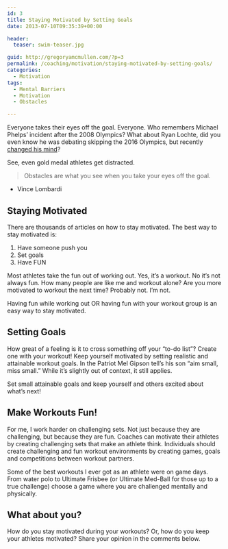 ```yaml
---
id: 3
title: Staying Motivated by Setting Goals
date: 2013-07-10T09:35:39+00:00

header:
  teaser: swim-teaser.jpg

guid: http://gregoryamcmullen.com/?p=3
permalink: /coaching/motivation/staying-motivated-by-setting-goals/
categories:
  - Motivation
tags:
  - Mental Barriers
  - Motivation
  - Obstacles

---
```

Everyone takes their eyes off the goal. Everyone. Who remembers Michael Phelps&#8217; incident after the 2008 Olympics? What about Ryan Lochte, did you even know he was debating skipping the 2016 Olympics, but recently [changed his mind](http://www.indystar.com/article/20130624/SPORTS/306240086/USA-Swimming-nationals-Ryan-Lochte-decides-he-s-serious-about-2016-Rio-Olympics)?

See, even gold medal athletes get distracted.

> Obstacles are what you see when you take your eyes off the goal.
  - Vince Lombardi

## Staying Motivated

There are thousands of articles on how to stay motivated. The best way to stay motivated is:

  1. Have someone push you
  2. Set goals
  3. Have FUN

Most athletes take the fun out of working out. Yes, it&#8217;s a workout. No it&#8217;s not always fun. How many people are like me and workout alone? Are you more motivated to workout the next time? Probably not. I&#8217;m not.

Having fun while working out OR having fun with your workout group is an easy way to stay motivated.

## Setting Goals

How great of a feeling is it to cross something off your &#8220;to-do list&#8221;? Create one with your workout! Keep yourself motivated by setting realistic and attainable workout goals. In the Patriot Mel Gipson tell&#8217;s his son &#8220;aim small, miss small.&#8221; While it&#8217;s slightly out of context, it still applies.

Set small attainable goals and keep yourself and others excited about what&#8217;s next!

## Make Workouts Fun!

For me, I work harder on challenging sets. Not just because they are challenging, but because they are fun. Coaches can motivate their athletes by creating challenging sets that make an athlete think. Individuals should create challenging and fun workout environments by creating games, goals and competitions between workout partners.

Some of the best workouts I ever got as an athlete were on game days. From water polo to Ultimate Frisbee (or Ultimate Med-Ball for those up to a true challenge) choose a game where you are challenged mentally and physically.

## What about you?

How do you stay motivated during your workouts? Or, how do you keep your athletes motivated? Share your opinion in the comments below.

